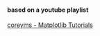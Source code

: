 #### based on a youtube playlist
[coreyms - Matplotlib Tutorials](https://youtube.com/playlist?list=PL-osiE80TeTvipOqomVEeZ1HRrcEvtZB_&si=rV6DSXJxQiyXi-Zq)